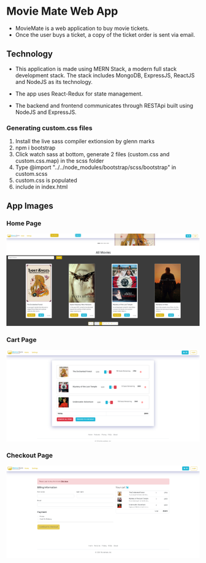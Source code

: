 # Movie Mate Web App

- MovieMate is a web application to buy movie tickets.
- Once the user buys a ticket, a copy of the ticket order is sent via email.

## Technology

- This application is made using MERN Stack, a modern full stack development stack. The stack includes MongoDB, ExpressJS, ReactJS and NodeJS as its technology.

- The app uses React-Redux for state management.

- The backend and frontend communicates through RESTApi built using NodeJS and ExpressJS.

### Generating custom.css files

1. Install the live sass compiler extionsion by glenn marks
2. npm i bootstrap
3. Click watch sass at bottom, generate 2 files (custom.css and custom.css.map) in the scss folder
4. Type @import "../../node_modules/bootstrap/scss/bootstrap" in custom.scss
5. custom.css is populated
6. include <link rel="stylesheet" href="src/scss/custom.css"/> in index.html

## App Images

### Home Page

![alt text](./client//src//assets/images/Home.png)

### Cart Page

![alt text](./client//src//assets/images/Cart.png)

### Checkout Page

![alt text](./client//src//assets/images/Checkout.png)
